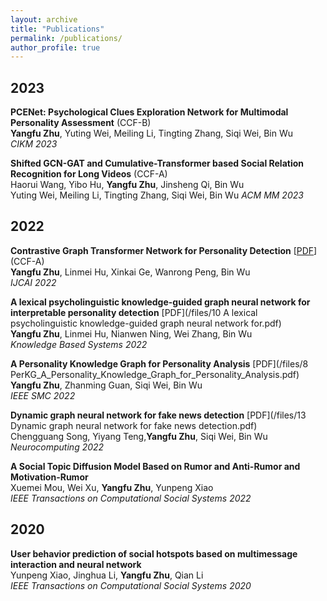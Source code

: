 ```yaml
---
layout: archive
title: "Publications"
permalink: /publications/
author_profile: true
---
```

<!-- 
{% if author.googlescholar %}
  You can also find my articles on <u><a href="{{author.googlescholar}}">my Google Scholar profile</a>.</u>
{% endif %}

{% include base_path %}

{% for post in site.publications reversed %}
  {% include archive-single.html %}
{% endfor %} -->
## 2023 ## 

__PCENet: Psychological Clues Exploration Network for Multimodal Personality Assessment__ (CCF-B) <br>
**Yangfu Zhu**, Yuting Wei, Meiling Li, Tingting Zhang, Siqi Wei, Bin Wu<br>
_CIKM 2023_ <br>

__Shifted GCN-GAT and Cumulative-Transformer based Social Relation Recognition for Long Videos__ (CCF-A) <br>
Haorui Wang, Yibo Hu, **Yangfu Zhu**, Jinsheng Qi, Bin Wu<br>
 Yuting Wei, Meiling Li, Tingting Zhang, Siqi Wei, Bin Wu
_ACM MM 2023_ <br>

## 2022 ## 

__Contrastive Graph Transformer Network for Personality Detection__ [<a href='https://www.ijcai.org/proceedings/2022/0633.pdf'>PDF</a>] (CCF-A)<br>
**Yangfu Zhu**, Linmei Hu, Xinkai Ge, Wanrong Peng, Bin Wu<br>
_IJCAI 2022_ <br>

__A lexical psycholinguistic knowledge-guided graph neural network for interpretable personality detection__ [PDF](/files/10 A lexical psycholinguistic knowledge-guided graph neural network for.pdf)<br>
**Yangfu Zhu**, Linmei Hu, Nianwen Ning, Wei Zhang, Bin Wu<br>
_Knowledge Based Systems 2022_ <br>

__A Personality Knowledge Graph for Personality Analysis__ [PDF](/files/8 PerKG_A_Personality_Knowledge_Graph_for_Personality_Analysis.pdf) <br>
**Yangfu Zhu**, Zhanming Guan, Siqi Wei, Bin Wu<br>
_IEEE SMC 2022_ <br>

__Dynamic graph neural network for fake news detection__ [PDF](/files/13 Dynamic graph neural network for fake news detection.pdf) <br>
 Chengguang Song, Yiyang Teng,**Yangfu Zhu**, Siqi Wei, Bin Wu<br>
_Neurocomputing 2022_ <br>

__A Social Topic Diffusion Model Based on Rumor and Anti-Rumor and Motivation-Rumor__ <br>
 Xuemei Mou, Wei Xu, **Yangfu Zhu**, Yunpeng Xiao<br>
_IEEE Transactions on Computational Social Systems 2022_ <br>


## 2020 ## 
__User behavior prediction of social hotspots based on multimessage interaction and neural network__<br>
  Yunpeng Xiao, Jinghua Li, **Yangfu Zhu**, Qian Li<br>
_IEEE Transactions on Computational Social Systems 2020_ <br>
